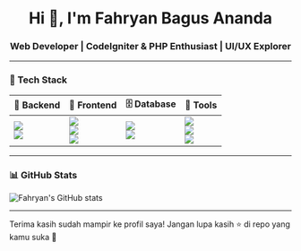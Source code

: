 <h1 align="center">Hi 👋, I'm Fahryan Bagus Ananda</h1>
<h3 align="center">Web Developer | CodeIgniter & PHP Enthusiast | UI/UX Explorer</h3>

---

### 🧰 Tech Stack
| 🧠 Backend                                                                                                                                                                                                                 | 🎨 Frontend                                                                                                                                                                                                                                                                                                                          | 🗄️ Database                                                                                                                                                                                                                 | 🔧 Tools                                                                                                                                                                                                                                                                                                                                      |
| -------------------------------------------------------------------------------------------------------------------------------------------------------------------------------------------------------------------------- | ------------------------------------------------------------------------------------------------------------------------------------------------------------------------------------------------------------------------------------------------------------------------------------------------------------------------------------ | ---------------------------------------------------------------------------------------------------------------------------------------------------------------------------------------------------------------------------- | --------------------------------------------------------------------------------------------------------------------------------------------------------------------------------------------------------------------------------------------------------------------------------------------------------------------------------------------- |
| <img src="https://img.shields.io/badge/PHP-8C9EFF?style=for-the-badge&logo=php&logoColor=white" /> <br> <img src="https://img.shields.io/badge/CodeIgniter-FFA07A?style=for-the-badge&logo=codeigniter&logoColor=white" /> | <img src="https://img.shields.io/badge/HTML5-FFB6C1?style=for-the-badge&logo=html5&logoColor=white" /> <br> <img src="https://img.shields.io/badge/CSS3-A2D2FF?style=for-the-badge&logo=css3&logoColor=white" /> <br> <img src="https://img.shields.io/badge/Bootstrap-D9ACF5?style=for-the-badge&logo=bootstrap&logoColor=white" /> | <img src="https://img.shields.io/badge/MySQL-FFC1CC?style=for-the-badge&logo=mysql&logoColor=white" /> <br> <img src="https://img.shields.io/badge/phpMyAdmin-FFD6A5?style=for-the-badge&logo=phpmyadmin&logoColor=white" /> | <img src="https://img.shields.io/badge/VS%20Code-ADB5FF?style=for-the-badge&logo=visual-studio-code&logoColor=white" /> <br> <img src="https://img.shields.io/badge/Git-FFABAB?style=for-the-badge&logo=git&logoColor=white" /> <br> <img src="https://img.shields.io/badge/GitHub-CDB4DB?style=for-the-badge&logo=github&logoColor=white" /> |

---

### 📊 GitHub Stats
![Fahryan's GitHub stats](https://github-readme-stats.vercel.app/api?username=fahryan21&show_icons=true&theme=radical)

---

Terima kasih sudah mampir ke profil saya! Jangan lupa kasih ⭐ di repo yang kamu suka 🙌
